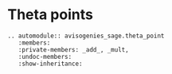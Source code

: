 # Theta points

```{eval-rst} 
.. automodule:: avisogenies_sage.theta_point
   :members:
   :private-members: _add_, _mult, 
   :undoc-members:
   :show-inheritance:

```
